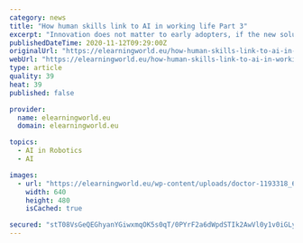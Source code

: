 ```yaml
---
category: news
title: "How human skills link to AI in working life Part 3"
excerpt: "Innovation does not matter to early adopters, if the new solution does not start from and adapt to human prerequisites. AI in working life"
publishedDateTime: 2020-11-12T09:29:00Z
originalUrl: "https://elearningworld.eu/how-human-skills-link-to-ai-in-working-life-part-3/"
webUrl: "https://elearningworld.eu/how-human-skills-link-to-ai-in-working-life-part-3/"
type: article
quality: 39
heat: 39
published: false

provider:
  name: elearningworld.eu
  domain: elearningworld.eu

topics:
  - AI in Robotics
  - AI

images:
  - url: "https://elearningworld.eu/wp-content/uploads/doctor-1193318_640.jpg"
    width: 640
    height: 480
    isCached: true

secured: "stT08VsGeQEGhyanYGiwxmqOK5s0qT/0PYrF2a6dWpdSTIk2AwVl0y1v0iGLyrzfxTZf5PwfPvOjJwvspJkRZyJ6152JbnJ10Sjvyi0jjT23USISKrjAjfXaAKL/bckpYMIfnNoPwM4G/N6eza3uUSr1dOQk2UI7E5YCazFEzjSVKWdybiHKXpUIo5Mna648nAsg+5oC88hCnKlPNlQkdgL1jCc9yreJFuRR4z/EssVgg9sQjEiQMnRmPhk7aoYsL3QIUkZpNp9tPX1Qhd9GUZ/a2YlbPZkRpSZvQy2UZT/ylddWYfXkP3p9xptWMX5kyGgkVACPap2vD+WM71yA18CkkEc1bP4Bs6kliVNqGuw=;51JCwy3gjmBv9/JCTVRHrw=="
---
```


